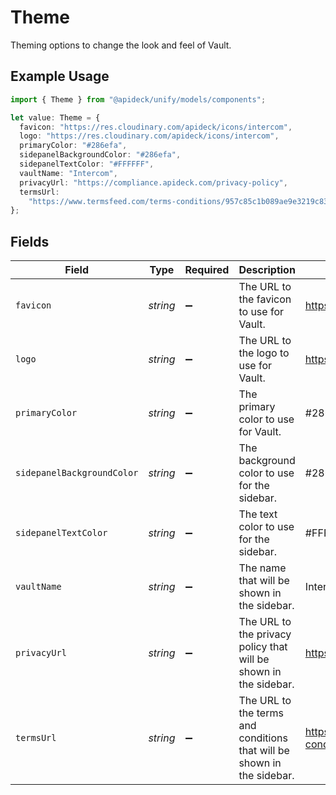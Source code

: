 # Theme

Theming options to change the look and feel of Vault.

## Example Usage

```typescript
import { Theme } from "@apideck/unify/models/components";

let value: Theme = {
  favicon: "https://res.cloudinary.com/apideck/icons/intercom",
  logo: "https://res.cloudinary.com/apideck/icons/intercom",
  primaryColor: "#286efa",
  sidepanelBackgroundColor: "#286efa",
  sidepanelTextColor: "#FFFFFF",
  vaultName: "Intercom",
  privacyUrl: "https://compliance.apideck.com/privacy-policy",
  termsUrl:
    "https://www.termsfeed.com/terms-conditions/957c85c1b089ae9e3219c83eff65377e",
};
```

## Fields

| Field                                                                       | Type                                                                        | Required                                                                    | Description                                                                 | Example                                                                     |
| --------------------------------------------------------------------------- | --------------------------------------------------------------------------- | --------------------------------------------------------------------------- | --------------------------------------------------------------------------- | --------------------------------------------------------------------------- |
| `favicon`                                                                   | *string*                                                                    | :heavy_minus_sign:                                                          | The URL to the favicon to use for Vault.                                    | https://res.cloudinary.com/apideck/icons/intercom                           |
| `logo`                                                                      | *string*                                                                    | :heavy_minus_sign:                                                          | The URL to the logo to use for Vault.                                       | https://res.cloudinary.com/apideck/icons/intercom                           |
| `primaryColor`                                                              | *string*                                                                    | :heavy_minus_sign:                                                          | The primary color to use for Vault.                                         | #286efa                                                                     |
| `sidepanelBackgroundColor`                                                  | *string*                                                                    | :heavy_minus_sign:                                                          | The background color to use for the sidebar.                                | #286efa                                                                     |
| `sidepanelTextColor`                                                        | *string*                                                                    | :heavy_minus_sign:                                                          | The text color to use for the sidebar.                                      | #FFFFFF                                                                     |
| `vaultName`                                                                 | *string*                                                                    | :heavy_minus_sign:                                                          | The name that will be shown in the sidebar.                                 | Intercom                                                                    |
| `privacyUrl`                                                                | *string*                                                                    | :heavy_minus_sign:                                                          | The URL to the privacy policy that will be shown in the sidebar.            | https://compliance.apideck.com/privacy-policy                               |
| `termsUrl`                                                                  | *string*                                                                    | :heavy_minus_sign:                                                          | The URL to the terms and conditions that will be shown in the sidebar.      | https://www.termsfeed.com/terms-conditions/957c85c1b089ae9e3219c83eff65377e |